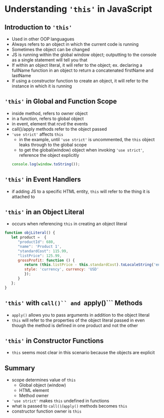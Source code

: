 # Understanding ```'this'``` in JavaScript

## Introduction to ```'this'```

- Used in other OOP languagues
- Always refers to an object in which the current code is running
- Sometimes the object can be changed
- JS is running within the global window object; outputting to the console as a single statement will tell you that
- If within an object literal, it will refer to the object; ex. declaring a fullName function in an object to return a concatenated firstName and lastName
- If using a constructor function to create an object, it will refer to the instance in which it is running

## ```'this'``` in Global and Function Scope

- inside method, refers to owner object
- in a function, refers to global object
- in event, element that rcvd the events
- call()/apply methods refer to the object passed
- ```'use strict'``` affects ```this```
   - in the example, until ```'use strict'``` is uncommented, the ```this``` object leaks through to the global scope
   - to get the global(window) object when invoking ```'use strict'```, reference the object explicitly
   ```Javascript
   console.log(window.toString());
   ```

## ```'this'``` in Event Handlers

- if adding JS to a specific HTML entity, ```this``` will refer to the thing it is attached to

## ```'this'``` in an Object Literal

- occurs when referencing ```this``` in creating an object literal
```Javascript
function objLiteral() {
   let product =  {
      "productId": 680,
      "name": 'Product 1',
      "standardCost": 115.99,
      "listPrice": 125.99,
      grossProfit: function () {
         return (this.listPrice - this.standardCost).toLocaleString('en-US', {
         style: 'currency', currency: 'USD'
         });
      }
   };
}
```

## ```'this'``` with ```call()`` and ```apply()``` Methods

- ```apply()``` allows you to pass arguments in addition to the object literal
- ```this``` will refer to the properties of the object literal passed in even though the method is defined in one product and not the other

## ```'this'``` in Constructor Functions

- ```this``` seems most clear in this scenario because the objects are explicit

## Summary

- scope determines value of ```this```
   - Global object (window)
   - HTML element
   - Method owner
- ```'use strict'``` makes ```this``` undefined in functions
- what is passed to ```call()```/```apply()``` methods becomes ```this```
- constructor function owner is ```this```